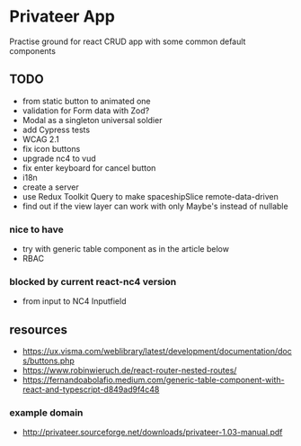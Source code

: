 # Privateer App

Practise ground for react CRUD app with some common default components

## TODO

- from static button to animated one
- validation for Form data with Zod?
- Modal as a singleton universal soldier
- add Cypress tests
- WCAG 2.1
- fix icon buttons
- upgrade nc4 to vud
- fix enter keyboard for cancel button
- i18n
- create a server
- use Redux Toolkit Query to make spaceshipSlice remote-data-driven
- find out if the view layer can work with only Maybe's instead of nullable

### nice to have

- try with generic table component as in the article below
- RBAC

### blocked by current react-nc4 version

- from input to NC4 Inputfield

## resources

- https://ux.visma.com/weblibrary/latest/development/documentation/docs/buttons.php
- https://www.robinwieruch.de/react-router-nested-routes/
- https://fernandoabolafio.medium.com/generic-table-component-with-react-and-typescript-d849ad9f4c48

### example domain

- http://privateer.sourceforge.net/downloads/privateer-1.03-manual.pdf
